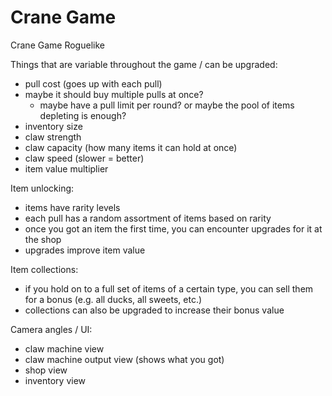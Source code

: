 # Crane Game

Crane Game Roguelike

Things that are variable throughout the game / can be upgraded:
  - pull cost (goes up with each pull)
  - maybe it should buy multiple pulls at once?
    - maybe have a pull limit per round? or maybe the pool of items depleting is enough?
  - inventory size
  - claw strength
  - claw capacity (how many items it can hold at once)
  - claw speed (slower = better)
  - item value multiplier

Item unlocking:
  - items have rarity levels
  - each pull has a random assortment of items based on rarity
  - once you got an item the first time, you can encounter upgrades for it at the shop
  - upgrades improve item value

Item collections:
  - if you hold on to a full set of items of a certain type, you can sell them for a bonus (e.g. all ducks, all sweets, etc.)
  - collections can also be upgraded to increase their bonus value

Camera angles / UI:
  - claw machine view
  - claw machine output view (shows what you got)
  - shop view
  - inventory view